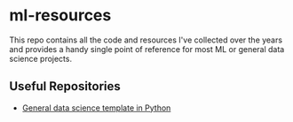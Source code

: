 # ml-resources

This repo contains all the code and resources I've collected over the years and provides a handy single point 
of reference for most ML or general data science projects. 

## Useful Repositories

- [General data science template in Python](https://github.com/harrybaines/data-science-template)
